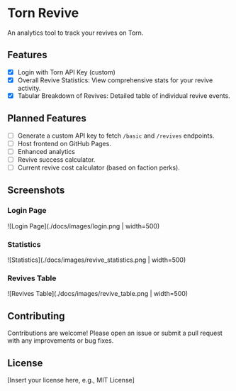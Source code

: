 # Torn Revive

An analytics tool to track your revives on Torn.

## Features

- [x] Login with Torn API Key (custom)
- [x] Overall Revive Statistics: View comprehensive stats for your revive activity.
- [x] Tabular Breakdown of Revives: Detailed table of individual revive events.

## Planned Features

- [ ] Generate a custom API key to fetch `/basic` and `/revives` endpoints.
- [ ] Host frontend on GitHub Pages.
- [ ] Enhanced analytics
- [ ] Revive success calculator.
- [ ] Current revive cost calculator (based on faction perks).

## Screenshots

### Login Page
![Login Page](./docs/images/login.png | width=500)

### Statistics
![Statistics](./docs/images/revive_statistics.png | width=500)

### Revives Table
![Revives Table](./docs/images/revive_table.png | width=500)

## Contributing
Contributions are welcome! Please open an issue or submit a pull request with any improvements or bug fixes.

## License
[Insert your license here, e.g., MIT License]